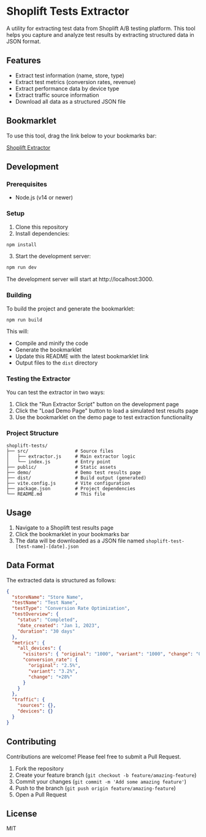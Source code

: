 # Shoplift Tests Extractor

A utility for extracting test data from Shoplift A/B testing platform. This tool helps you capture and analyze test results by extracting structured data in JSON format.

## Features

- Extract test information (name, store, type)
- Extract test metrics (conversion rates, revenue)
- Extract performance data by device type
- Extract traffic source information
- Download all data as a structured JSON file

## Bookmarklet

To use this tool, drag the link below to your bookmarks bar:

<!-- This section will be automatically updated by the build process -->

[Shoplift Extractor](<javascript:void(0)>)

## Development

### Prerequisites

- Node.js (v14 or newer)

### Setup

1. Clone this repository
2. Install dependencies:

```bash
npm install
```

3. Start the development server:

```bash
npm run dev
```

The development server will start at http://localhost:3000.

### Building

To build the project and generate the bookmarklet:

```bash
npm run build
```

This will:

- Compile and minify the code
- Generate the bookmarklet
- Update this README with the latest bookmarklet link
- Output files to the `dist` directory

### Testing the Extractor

You can test the extractor in two ways:

1. Click the "Run Extractor Script" button on the development page
2. Click the "Load Demo Page" button to load a simulated test results page
3. Use the bookmarklet on the demo page to test extraction functionality

### Project Structure

```
shoplift-tests/
├── src/                 # Source files
│   ├── extractor.js     # Main extractor logic
│   └── index.js         # Entry point
├── public/              # Static assets
├── demo/                # Demo test results page
├── dist/                # Build output (generated)
├── vite.config.js       # Vite configuration
├── package.json         # Project dependencies
└── README.md            # This file
```

## Usage

1. Navigate to a Shoplift test results page
2. Click the bookmarklet in your bookmarks bar
3. The data will be downloaded as a JSON file named `shoplift-test-[test-name]-[date].json`

## Data Format

The extracted data is structured as follows:

```json
{
  "storeName": "Store Name",
  "testName": "Test Name",
  "testType": "Conversion Rate Optimization",
  "testOverview": {
    "status": "Completed",
    "date_created": "Jan 1, 2023",
    "duration": "30 days"
  },
  "metrics": {
    "all_devices": {
      "visitors": { "original": "1000", "variant": "1000", "change": "0%" },
      "conversion_rate": {
        "original": "2.5%",
        "variant": "3.2%",
        "change": "+28%"
      }
    }
  },
  "traffic": {
    "sources": {},
    "devices": {}
  }
}
```

## Contributing

Contributions are welcome! Please feel free to submit a Pull Request.

1. Fork the repository
2. Create your feature branch (`git checkout -b feature/amazing-feature`)
3. Commit your changes (`git commit -m 'Add some amazing feature'`)
4. Push to the branch (`git push origin feature/amazing-feature`)
5. Open a Pull Request

## License

MIT
